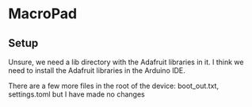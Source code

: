 # MacroPad

## Setup

Unsure, we need a lib directory with the Adafruit libraries in it.
I think we need to install the Adafruit libraries in the Arduino IDE.

There are a few more files in the root of the device: boot_out.txt, settings.toml but I have made no changes
